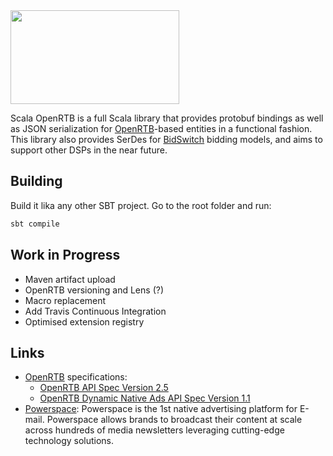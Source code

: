<img src="https://storage.googleapis.com/github-imgs/scala-open-rtb.png" width="270" height="150"/>

Scala OpenRTB is a full Scala library that provides protobuf bindings as well as JSON serialization for [OpenRTB](https://www.iab.com/guidelines/real-time-bidding-rtb-project/)-based entities in a functional fashion. 
This library also provides SerDes for [BidSwitch](http://www.bidswitch.com/) bidding models, and aims to support other DSPs in the near future.

## Building
Build it lika any other SBT project. Go to the root folder and run:

```sbt
sbt compile
```

## Work in Progress
 - Maven artifact upload
 - OpenRTB versioning and Lens (?)
 - Macro replacement
 - Add Travis Continuous Integration
 - Optimised extension registry

## Links

* [OpenRTB](https://www.iab.com/guidelines/real-time-bidding-rtb-project/) specifications:
  * [OpenRTB API Spec Version 2.5](https://github.com/twitter/scalding/wiki/Type-safe-api-reference)
  * [OpenRTB Dynamic Native Ads API Spec Version 1.1](https://github.com/twitter/scalding/wiki/Fields-based-API-Reference)
* [Powerspace](https://powerspace.com/en/): Powerspace is the 1st native advertising platform for E-mail. Powerspace allows brands to broadcast their content at scale across hundreds of media newsletters leveraging cutting-edge technology solutions.